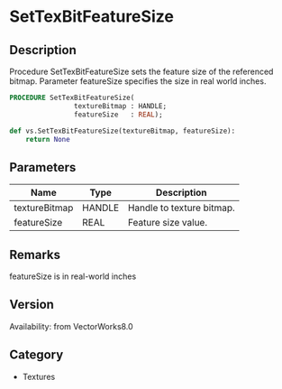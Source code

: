 # SetTexBitFeatureSize

## Description
Procedure SetTexBitFeatureSize sets the feature size of the referenced bitmap. Parameter featureSize specifies the size in real world inches.

```pascal
PROCEDURE SetTexBitFeatureSize(
				textureBitmap : HANDLE;
				featureSize   : REAL);
```

```python
def vs.SetTexBitFeatureSize(textureBitmap, featureSize):
    return None
```

## Parameters
|Name|Type|Description|
|---|---|---|
|textureBitmap|HANDLE|Handle to texture bitmap.|
|featureSize|REAL|Feature size value.|

## Remarks
featureSize is in real-world inches

## Version
Availability: from VectorWorks8.0

## Category
* Textures

